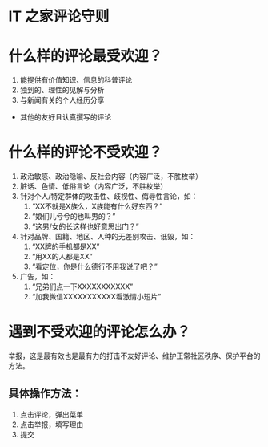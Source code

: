 # IT 之家评论守则
# 什么样的评论最受欢迎？

1. 能提供有价值知识、信息的科普评论
2. 独到的、理性的见解与分析
3. 与新闻有关的个人经历分享
- 其他的友好且认真撰写的评论

# 什么样的评论不受欢迎？

1. 政治敏感、政治隐喻、反社会内容（内容广泛，不胜枚举）
2. 脏话、色情、低俗言论（内容广泛，不胜枚举）
3. 针对个人/特定群体的攻击性、歧视性、侮辱性言论，如：
    1. “XX不就是X族么，X族能有什么好东西？”
    2. “娘们儿兮兮的也叫男的？”
    3. “这男/女的长这样也好意思出门？”
4. 针对品牌、国籍、地区、人种的无差别攻击、诋毁，如：
    1. “XX牌的手机都是XX”
    2. “用XX的人都是XX”
    3. “看定位，你是什么德行不用我说了吧？”
5. 广告，如：
    1. “兄弟们点一下XXXXXXXXXXX”
    2. “加我微信XXXXXXXXXXX看激情小短片”

# 遇到不受欢迎的评论怎么办？

举报，这是最有效也是最有力的打击不友好评论、维护正常社区秩序、保护平台的方法。

## 具体操作方法：

1. 点击评论，弹出菜单
2. 点击举报，填写理由
3. 提交